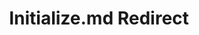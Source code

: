 ---
title: Initialize.md Redirect
redirect_to: /Pages/StereoKit.Framework/HandMenuRadial/Initialize.html
---